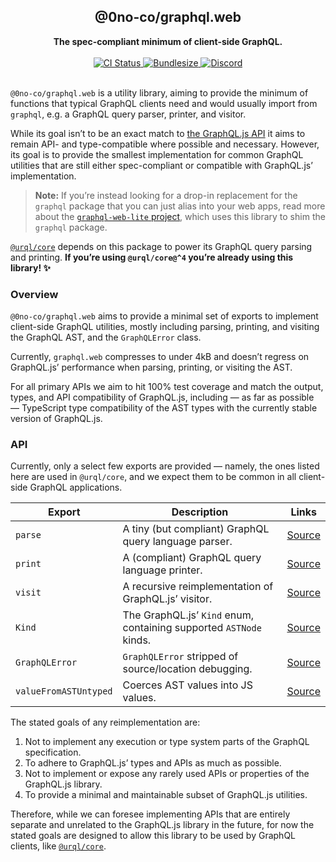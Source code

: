 <div align="center">
  <h2>@0no-co/graphql.web</h2>
  <strong>The spec-compliant minimum of client-side GraphQL.</strong>
  <br />
  <br />
  <a href="https://github.com/0no-co/graphql.web/actions/workflows/release.yml">
    <img alt="CI Status" src="https://github.com/0no-co/graphql.web/actions/workflows/release.yml/badge.svg?branch=main" />
  </a>
  <a href="https://npmjs.com/package/@0no-co/graphql.web">
    <img alt="Bundlesize" src="https://deno.bundlejs.com/?q=@0no-co/graphql.web&badge" />
  </a>
  <a href="https://urql.dev/discord">
    <img alt="Discord" src="https://img.shields.io/discord/1082378892523864074?color=7389D8&label&logo=discord&logoColor=ffffff" />
  </a>
  <br />
  <br />
</div>

`@0no-co/graphql.web` is a utility library, aiming to provide the minimum of
functions that typical GraphQL clients need and would usually import from
`graphql`, e.g. a GraphQL query parser, printer, and visitor.

While its goal isn’t to be an exact match to [the GraphQL.js
API](https://graphql.org/graphql-js/graphql/) it aims to remain API- and
type-compatible where possible and necessary. However, its goal is to provide
the smallest implementation for common GraphQL utilities that are still either
spec-compliant or compatible with GraphQL.js’ implementation.

> **Note:** If you’re instead looking for a drop-in replacement for the
> `graphql` package that you can just alias into your web apps, read more about
> the [`graphql-web-lite` project](https://github.com/0no-co/graphql-web-lite),
> which uses this library to shim the `graphql` package.

[`@urql/core`](https://github.com/urql-graphql/urql) depends on this package to
power its GraphQL query parsing and printing. **If you’re using `@urql/core@^4`
you’re already using this library! ✨**

### Overview

`@0no-co/graphql.web` aims to provide a minimal set of exports to implement
client-side GraphQL utilities, mostly including parsing, printing, and visiting
the GraphQL AST, and the `GraphQLError` class.

Currently, `graphql.web` compresses to under 4kB and doesn’t regress on
GraphQL.js’ performance when parsing, printing, or visiting the AST.

For all primary APIs we aim to hit 100% test coverage and match the output,
types, and API compatibility of GraphQL.js, including — as far as possible
— TypeScript type compatibility of the AST types with the currently stable
version of GraphQL.js.

### API

Currently, only a select few exports are provided — namely, the ones listed here
are used in `@urql/core`, and we expect them to be common in all client-side
GraphQL applications.

| Export                | Description                                                        | Links                      |
| --------------------- | ------------------------------------------------------------------ | -------------------------- |
| `parse`               | A tiny (but compliant) GraphQL query language parser.              | [Source](./src/parser.ts)  |
| `print`               | A (compliant) GraphQL query language printer.                      | [Source](./src/printer.ts) |
| `visit`               | A recursive reimplementation of GraphQL.js’ visitor.               | [Source](./src/printer.ts) |
| `Kind`                | The GraphQL.js’ `Kind` enum, containing supported `ASTNode` kinds. | [Source](./src/kind.ts)    |
| `GraphQLError`        | `GraphQLError` stripped of source/location debugging.              | [Source](./src/kind.ts)    |
| `valueFromASTUntyped` | Coerces AST values into JS values.                                 | [Source](./src/values.ts)  |

The stated goals of any reimplementation are:

1. Not to implement any execution or type system parts of the GraphQL
   specification.
2. To adhere to GraphQL.js’ types and APIs as much as possible.
3. Not to implement or expose any rarely used APIs or properties of the
   GraphQL.js library.
4. To provide a minimal and maintainable subset of GraphQL.js utilities.

Therefore, while we can foresee implementing APIs that are entirely separate and
unrelated to the GraphQL.js library in the future, for now the stated goals are
designed to allow this library to be used by GraphQL clients, like
[`@urql/core`](https://github.com/urql-graphql/urql).
